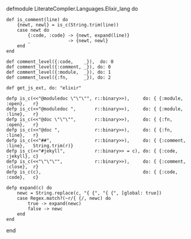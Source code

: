 defmodule LiterateCompiler.Languages.Elixir_lang do

	def is_comment(line) do
		{newt, newl} = is_c(String.trim(line))
		case newt do
			{:code, :code} -> {newt, expand(line)}
			_              -> {newt, newl}
		end
	end

	def comment_level({:code,    _}),  do: 0
	def comment_level({:comment, _}), do: 0
	def comment_level({:module,  _}), do: 1
	def comment_level({:fn,      _}), do: 2

	def get_js_ext, do: "elixir"

	defp is_c(<<"@moduledoc \"\"\"", r::binary>>),     do: { {:module,  :open},   r}
	defp is_c(<<"@moduledoc ",       r::binary>>),     do: { {:module,  :line},   r}
	defp is_c(<<"@doc \"\"\"",       r::binary>>),     do: { {:fn,      :open},   r}
	defp is_c(<<"@doc ",             r::binary>>),     do: { {:fn,      :line},   r}
	defp is_c(<<"##", 				 r::binary>>),     do: { {:comment, :line},   String.trim(r)}
	defp is_c(<<"#jekyll", 		     r::binary>> = c), do: { {:code,    :jekyll}, c}
	defp is_c(<<"\"\"\"", 			 r::binary>>),     do: { {:comment, :close},  r}
	defp is_c(c),                                      do: { {:code,    :code},   c}

	defp expand(c) do
		newc = String.replace(c, "{ {", "{ {", [global: true])
		case Regex.match?(~r/{ {/, newc) do
			true -> expand(newc)
			false -> newc
		end
	end

end